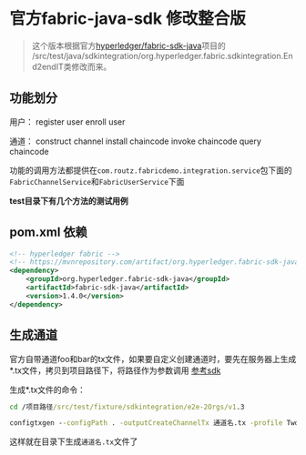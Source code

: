 # 官方fabric-java-sdk 修改整合版

> 这个版本根据官方[hyperledger/fabric-sdk-java](https://github.com/hyperledger/fabric-sdk-java)项目的
/src/test/java/sdkintegration/org.hyperledger.fabric.sdkintegration.End2endIT类修改而来。

## 功能划分
用户：
register user
enroll user

通道：
construct channel
install chaincode
invoke chaincode
query chaincode

功能的调用方法都提供在`com.routz.fabricdemo.integration.service`包下面的`FabricChannelService`和`FabricUserService`下面

**test目录下有几个方法的测试用例**

## pom.xml 依赖

``` xml
<!-- hyperledger fabric -->
<!-- https://mvnrepository.com/artifact/org.hyperledger.fabric-sdk-java/fabric-sdk-java -->
<dependency>
    <groupId>org.hyperledger.fabric-sdk-java</groupId>
    <artifactId>fabric-sdk-java</artifactId>
    <version>1.4.0</version>
</dependency>
```

## 生成通道
官方自带通道foo和bar的tx文件，如果要自定义创建通道时，要先在服务器上生成*.tx文件，拷贝到项目路径下，将路径作为参数调用
[参考sdk](https://github.com/hyperledger/fabric-sdk-java#channel-creation-artifacts)

生成*.tx文件的命令：
``` cmd
cd /项目路径/src/test/fixture/sdkintegration/e2e-2Orgs/v1.3

configtxgen --configPath . -outputCreateChannelTx 通道名.tx -profile TwoOrgsChannel_v13 -channelID 通道名
```

这样就在目录下生成`通道名.tx`文件了
